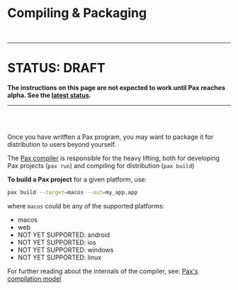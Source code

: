 # Compiling & Packaging

<br />

---

# STATUS: DRAFT
**The instructions on this page are not expected to work until Pax reaches alpha.  See the [latest status](./status-sept-2022.md).**

---

<br />
<br />

Once you have writften a Pax program, you may want to package it for distribution to users beyond yourself.

The [Pax compiler](https://www.github.com/pax-lang/pax-lang/blob/master/src/pax-compiler/) is responsible for the heavy lifting, both for developing Pax projects (`pax run`) and compiling for distribution (`pax build`)

**To build a Pax project** for a given platform, use:

```bash
pax build --target=macos --out=my_app.app
```

where `macos` could be any of the supported platforms:

 - macos
 - web
 - NOT YET SUPPORTED: android
 - NOT YET SUPPORTED: ios
 - NOT YET SUPPORTED: windows
 - NOT YET SUPPORTED: linux


For further reading about the internals of the compiler, see: [Pax's compilation model](/reference-compilation-model.md)